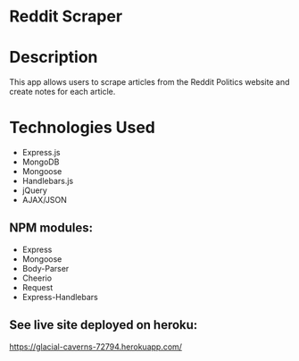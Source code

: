 # Reddit Scraper

# Description 
This app allows users to scrape articles from the Reddit Politics website and create notes for each article.  

# Technologies Used
* Express.js
* MongoDB
* Mongoose
* Handlebars.js
* jQuery
* AJAX/JSON
## NPM modules:
* Express
* Mongoose
* Body-Parser
* Cheerio
* Request
* Express-Handlebars

## See live site deployed on heroku:
https://glacial-caverns-72794.herokuapp.com/


